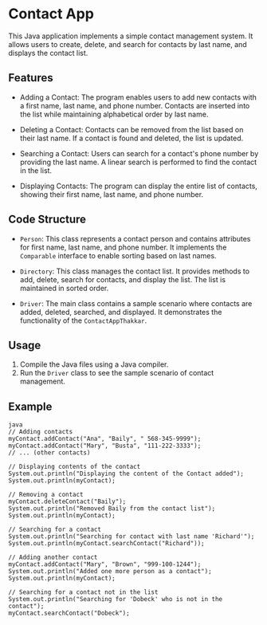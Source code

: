# Contact App

This Java application implements a simple contact management system. It allows users to create, delete, and search for contacts by last name, and displays the contact list.

## Features

- Adding a Contact: The program enables users to add new contacts with a first name, last name, and phone number. Contacts are inserted into the list while maintaining alphabetical order by last name.

- Deleting a Contact: Contacts can be removed from the list based on their last name. If a contact is found and deleted, the list is updated.

- Searching a Contact: Users can search for a contact's phone number by providing the last name. A linear search is performed to find the contact in the list.

- Displaying Contacts: The program can display the entire list of contacts, showing their first name, last name, and phone number.

## Code Structure

- `Person`: This class represents a contact person and contains attributes for first name, last name, and phone number. It implements the `Comparable` interface to enable sorting based on last names.

- `Directory`: This class manages the contact list. It provides methods to add, delete, search for contacts, and display the list. The list is maintained in sorted order.

- `Driver`: The main class contains a sample scenario where contacts are added, deleted, searched, and displayed. It demonstrates the functionality of the `ContactAppThakkar`.

## Usage

1. Compile the Java files using a Java compiler.
2. Run the `Driver` class to see the sample scenario of contact management.

## Example

```
java
// Adding contacts
myContact.addContact("Ana", "Baily", " 568-345-9999");
myContact.addContact("Mary", "Busta", "111-222-3333");
// ... (other contacts)

// Displaying contents of the contact
System.out.println("Displaying the content of the Contact added");
System.out.println(myContact);

// Removing a contact
myContact.deleteContact("Baily");
System.out.println("Removed Baily from the contact list");
System.out.println(myContact);

// Searching for a contact
System.out.println("Searching for contact with last name 'Richard'");
System.out.println(myContact.searchContact("Richard"));

// Adding another contact
myContact.addContact("Mary", "Brown", "999-100-1244");
System.out.println("Added one more person as a contact");
System.out.println(myContact);

// Searching for a contact not in the list
System.out.println("Searching for 'Dobeck' who is not in the contact");
myContact.searchContact("Dobeck");

```

